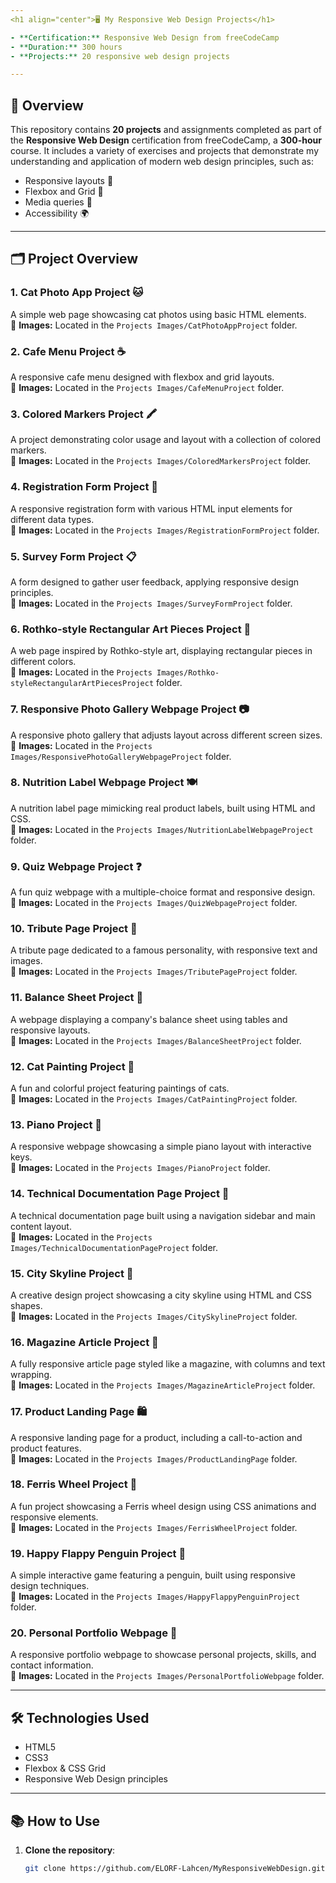 ```yaml
---
<h1 align="center">🖥️ My Responsive Web Design Projects</h1>

- **Certification:** Responsive Web Design from freeCodeCamp  
- **Duration:** 300 hours  
- **Projects:** 20 responsive web design projects  

---
```


## 🌟 Overview

This repository contains **20 projects** and assignments completed as part of the **Responsive Web Design** certification from freeCodeCamp, a **300-hour** course. It includes a variety of exercises and projects that demonstrate my understanding and application of modern web design principles, such as:

- Responsive layouts 📐
- Flexbox and Grid 🧩
- Media queries 📱
- Accessibility 🌍

---

## 🗂️ Project Overview

### 1. **Cat Photo App Project** 🐱
A simple web page showcasing cat photos using basic HTML elements.  
📸 **Images:** Located in the `Projects Images/CatPhotoAppProject` folder.

### 2. **Cafe Menu Project** ☕
A responsive cafe menu designed with flexbox and grid layouts.  
📸 **Images:** Located in the `Projects Images/CafeMenuProject` folder.

### 3. **Colored Markers Project** 🖍️
A project demonstrating color usage and layout with a collection of colored markers.  
📸 **Images:** Located in the `Projects Images/ColoredMarkersProject` folder.

### 4. **Registration Form Project** 📝
A responsive registration form with various HTML input elements for different data types.  
📸 **Images:** Located in the `Projects Images/RegistrationFormProject` folder.

### 5. **Survey Form Project** 📋
A form designed to gather user feedback, applying responsive design principles.  
📸 **Images:** Located in the `Projects Images/SurveyFormProject` folder.

### 6. **Rothko-style Rectangular Art Pieces Project** 🎨
A web page inspired by Rothko-style art, displaying rectangular pieces in different colors.  
📸 **Images:** Located in the `Projects Images/Rothko-styleRectangularArtPiecesProject` folder.

### 7. **Responsive Photo Gallery Webpage Project** 📷
A responsive photo gallery that adjusts layout across different screen sizes.  
📸 **Images:** Located in the `Projects Images/ResponsivePhotoGalleryWebpageProject` folder.

### 8. **Nutrition Label Webpage Project** 🍽️
A nutrition label page mimicking real product labels, built using HTML and CSS.  
📸 **Images:** Located in the `Projects Images/NutritionLabelWebpageProject` folder.

### 9. **Quiz Webpage Project** ❓
A fun quiz webpage with a multiple-choice format and responsive design.  
📸 **Images:** Located in the `Projects Images/QuizWebpageProject` folder.

### 10. **Tribute Page Project** 🎤
A tribute page dedicated to a famous personality, with responsive text and images.  
📸 **Images:** Located in the `Projects Images/TributePageProject` folder.

### 11. **Balance Sheet Project** 💼
A webpage displaying a company's balance sheet using tables and responsive layouts.  
📸 **Images:** Located in the `Projects Images/BalanceSheetProject` folder.

### 12. **Cat Painting Project** 🎨
A fun and colorful project featuring paintings of cats.  
📸 **Images:** Located in the `Projects Images/CatPaintingProject` folder.

### 13. **Piano Project** 🎹
A responsive webpage showcasing a simple piano layout with interactive keys.  
📸 **Images:** Located in the `Projects Images/PianoProject` folder.

### 14. **Technical Documentation Page Project** 📄
A technical documentation page built using a navigation sidebar and main content layout.  
📸 **Images:** Located in the `Projects Images/TechnicalDocumentationPageProject` folder.

### 15. **City Skyline Project** 🌆
A creative design project showcasing a city skyline using HTML and CSS shapes.  
📸 **Images:** Located in the `Projects Images/CitySkylineProject` folder.

### 16. **Magazine Article Project** 📰
A fully responsive article page styled like a magazine, with columns and text wrapping.  
📸 **Images:** Located in the `Projects Images/MagazineArticleProject` folder.

### 17. **Product Landing Page** 🛍️
A responsive landing page for a product, including a call-to-action and product features.  
📸 **Images:** Located in the `Projects Images/ProductLandingPage` folder.

### 18. **Ferris Wheel Project** 🎡
A fun project showcasing a Ferris wheel design using CSS animations and responsive elements.  
📸 **Images:** Located in the `Projects Images/FerrisWheelProject` folder.

### 19. **Happy Flappy Penguin Project** 🐧
A simple interactive game featuring a penguin, built using responsive design techniques.  
📸 **Images:** Located in the `Projects Images/HappyFlappyPenguinProject` folder.

### 20. **Personal Portfolio Webpage** 💼
A responsive portfolio webpage to showcase personal projects, skills, and contact information.  
📸 **Images:** Located in the `Projects Images/PersonalPortfolioWebpage` folder.

---

## 🛠️ Technologies Used

- HTML5
- CSS3
- Flexbox & CSS Grid
- Responsive Web Design principles

---

## 📚 How to Use

1. **Clone the repository**:
   ```bash
   git clone https://github.com/ELORF-Lahcen/MyResponsiveWebDesign.git


